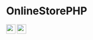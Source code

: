 # OnlineStorePHP
<p>
  <img src="https://img.shields.io/badge/PHP-777BB4?style=for-the-badge&logo=php&logoColor=white" height="25"> 
  <img src="https://img.shields.io/badge/CSS3-1572B6?style=for-the-badge&logo=css3&logoColor=white" 
  height="25"> 
</p>
